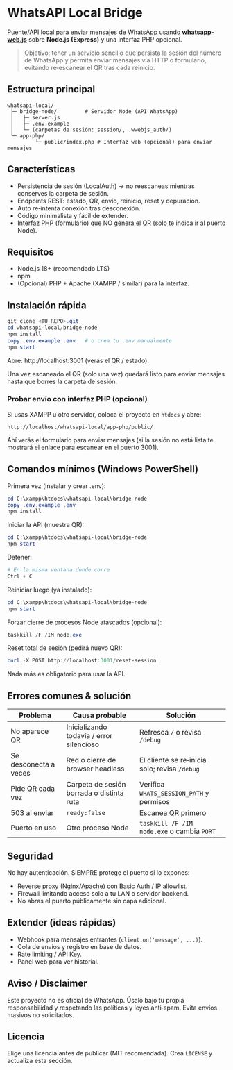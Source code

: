 # WhatsAPI Local Bridge

Puente/API local para enviar mensajes de WhatsApp usando **[whatsapp-web.js](https://github.com/pedroslopez/whatsapp-web.js)** sobre **Node.js (Express)** y una interfaz PHP opcional.

> Objetivo: tener un servicio sencillo que persista la sesión del número de WhatsApp y permita enviar mensajes vía HTTP o formulario, evitando re‑escanear el QR tras cada reinicio.

##  Estructura principal
```
whatsapi-local/
 ├─ bridge-node/         # Servidor Node (API WhatsApp)
 │   ├─ server.js
 │   ├─ .env.example
 │   └─ (carpetas de sesión: session/, .wwebjs_auth/)
 └─ app-php/
		 └─ public/index.php # Interfaz web (opcional) para enviar mensajes
```

##  Características
- Persistencia de sesión (LocalAuth) → no reescaneas mientras conserves la carpeta de sesión.
- Endpoints REST: estado, QR, envío, reinicio, reset y depuración.
- Auto re‑intenta conexión tras desconexión.
- Código minimalista y fácil de extender.
- Interfaz PHP (formulario) que NO genera el QR (solo te indica ir al puerto Node).

##  Requisitos
- Node.js 18+ (recomendado LTS)
- npm
- (Opcional) PHP + Apache (XAMPP / similar) para la interfaz.

##  Instalación rápida
```powershell
git clone <TU_REPO>.git
cd whatsapi-local/bridge-node
npm install
copy .env.example .env   # o crea tu .env manualmente
npm start
```
Abre: http://localhost:3001  (verás el QR / estado).

Una vez escaneado el QR (solo una vez) quedará listo para enviar mensajes hasta que borres la carpeta de sesión.

### Probar envío con interfaz PHP (opcional)
Si usas XAMPP u otro servidor, coloca el proyecto en `htdocs` y abre:
```
http://localhost/whatsapi-local/app-php/public/
```
Ahí verás el formulario para enviar mensajes (si la sesión no está lista te mostrará el enlace para escanear en el puerto 3001).

##  Comandos mínimos (Windows PowerShell)
Primera vez (instalar y crear .env):
```powershell
cd C:\xampp\htdocs\whatsapi-local\bridge-node
copy .env.example .env
npm install
```
Iniciar la API (muestra QR):
```powershell
cd C:\xampp\htdocs\whatsapi-local\bridge-node
npm start
```
Detener:
```powershell
# En la misma ventana donde corre
Ctrl + C
```
Reiniciar luego (ya instalado):
```powershell
cd C:\xampp\htdocs\whatsapi-local\bridge-node
npm start
```
Forzar cierre de procesos Node atascados (opcional):
```powershell
taskkill /F /IM node.exe
```
Reset total de sesión (pedirá nuevo QR):
```powershell
curl -X POST http://localhost:3001/reset-session
```
Nada más es obligatorio para usar la API.

##  Errores comunes & solución
| Problema | Causa probable | Solución |
|----------|----------------|----------|
| No aparece QR | Inicializando todavía / error silencioso | Refresca `/` o revisa `/debug` |
| Se desconecta a veces | Red o cierre de browser headless | El cliente se re‑inicia solo; revisa `/debug` |
| Pide QR cada vez | Carpeta de sesión borrada o distinta ruta | Verifica `WHATS_SESSION_PATH` y permisos |
| 503 al enviar | `ready:false` | Escanea QR primero |
| Puerto en uso | Otro proceso Node | `taskkill /F /IM node.exe` o cambia `PORT` |

##  Seguridad
No hay autenticación. SIEMPRE protege el puerto si lo expones:
- Reverse proxy (Nginx/Apache) con Basic Auth / IP allowlist.
- Firewall limitando acceso solo a tu LAN o servidor backend.
- No abras el puerto públicamente sin capa adicional.

##  Extender (ideas rápidas)
- Webhook para mensajes entrantes (`client.on('message', ...)`).
- Cola de envíos y registro en base de datos.
- Rate limiting / API Key.
- Panel web para ver historial.

##  Aviso / Disclaimer
Este proyecto no es oficial de WhatsApp. Úsalo bajo tu propia responsabilidad y respetando las políticas y leyes anti‑spam. Evita envíos masivos no solicitados.

##  Licencia
Elige una licencia antes de publicar (MIT recomendada). Crea `LICENSE` y actualiza esta sección.

